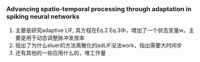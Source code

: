 ### Advancing spatio-temporal processing through adaptation in spiking neural networks
1. 主要是研究adaptive LIF, 其方程在Eq.2 Eq.3中，增加了一个状态变量w。主要是用于动态调整脉冲发放率
2. 指出了为什么eluer的方法离散化的adLIF没法work，指出需要大时间步
3. 还有其他的一些应用什么的，堆工作量